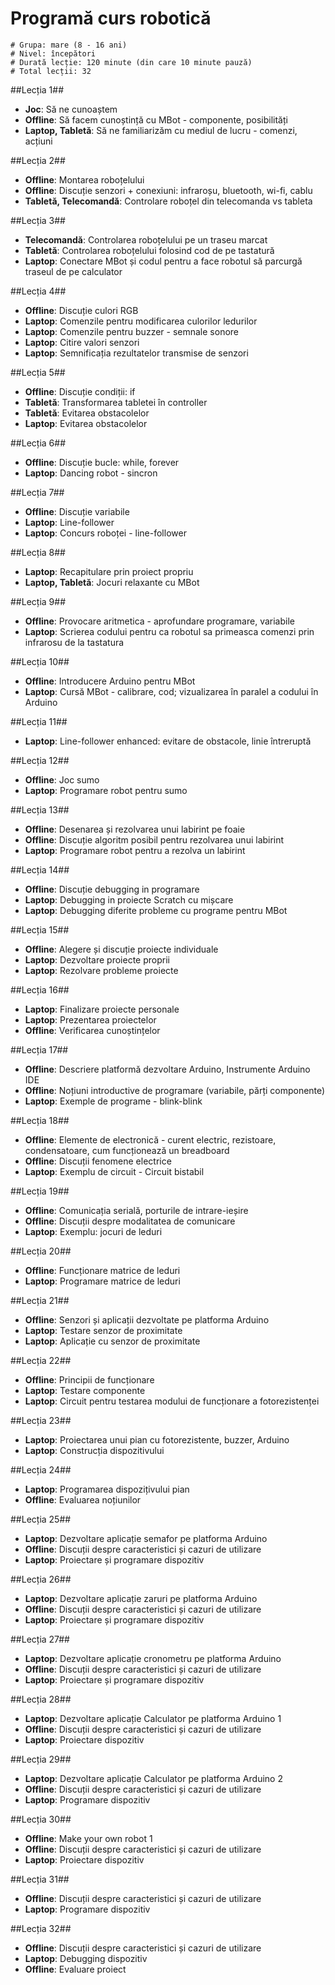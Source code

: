 # Programă curs robotică

    # Grupa: mare (8 - 16 ani)
    # Nivel: începători
    # Durată lecție: 120 minute (din care 10 minute pauză)
    # Total lecții: 32


##Lecția 1##
* **Joc**: Să ne cunoaștem
* **Offline**: Să facem cunoștință cu MBot - componente, posibilități
* **Laptop, Tabletă**: Să ne familiarizăm cu mediul de lucru - comenzi, acțiuni

##Lecția 2##
* **Offline**: Montarea roboțelului
* **Offline**: Discuție senzori + conexiuni: infraroșu, bluetooth, wi-fi, cablu
* **Tabletă, Telecomandă**: Controlare roboțel din telecomanda vs tableta

##Lecția 3##
* **Telecomandă**: Controlarea roboțelului pe un traseu marcat
* **Tabletă**: Controlarea roboțelului folosind cod de pe tastatură
* **Laptop**: Conectare MBot și codul pentru a face robotul să parcurgă traseul de pe calculator

##Lecția 4##
* **Offline**: Discuție culori RGB
* **Laptop**: Comenzile pentru modificarea culorilor ledurilor
* **Laptop**: Comenzile pentru buzzer - semnale sonore
* **Laptop**: Citire valori senzori
* **Laptop**: Semnificația rezultatelor transmise de senzori

##Lecția 5##
* **Offline**: Discuție condiții: if
* **Tabletă**: Transformarea tabletei în controller
* **Tabletă**: Evitarea obstacolelor
* **Laptop**: Evitarea obstacolelor

##Lecția 6##
* **Offline**: Discuție bucle: while, forever
* **Laptop**: Dancing robot - sincron

##Lecția 7##
* **Offline**: Discuție variabile
* **Laptop**: Line-follower
* **Laptop**: Concurs roboței - line-follower

##Lecția 8##
* **Laptop**: Recapitulare prin proiect propriu
* **Laptop, Tabletă**: Jocuri relaxante cu MBot

##Lecția 9##
* **Offline**: Provocare aritmetica - aprofundare programare, variabile
* **Laptop**: Scrierea codului pentru ca robotul sa primeasca comenzi prin infrarosu de la tastatura

##Lecția 10##
* **Offline**: Introducere Arduino pentru MBot
* **Laptop**: Cursă MBot - calibrare, cod; vizualizarea în paralel a codului în Arduino

##Lecția 11##
* **Laptop**: Line-follower enhanced: evitare de obstacole, linie întreruptă
 
##Lecția 12##
* **Offline**: Joc sumo
* **Laptop**: Programare robot pentru sumo

##Lecția 13##
* **Offline**: Desenarea și rezolvarea unui labirint pe foaie
* **Offline**: Discuție algoritm posibil pentru rezolvarea unui labirint
* **Laptop**: Programare robot pentru a rezolva un labirint
 
##Lecția 14##
* **Offline**: Discuție debugging in programare
* **Laptop**: Debugging in proiecte Scratch cu mișcare
* **Laptop**: Debugging diferite probleme cu programe pentru MBot
 
##Lecția 15##
* **Offline**: Alegere și discuție proiecte individuale
* **Laptop**: Dezvoltare proiecte proprii
* **Laptop**: Rezolvare probleme proiecte
 
##Lecția 16##
* **Laptop**: Finalizare proiecte personale
* **Laptop**: Prezentarea proiectelor
* **Offline**: Verificarea cunoștințelor
 
##Lecția 17##
* **Offline**: Descriere platformă dezvoltare Arduino, Instrumente Arduino IDE
* **Offline**: Noțiuni introductive de programare (variabile, părți componente)
* **Laptop**: Exemple de programe - blink-blink

##Lecția 18##
* **Offline**: Elemente de electronică - curent electric, rezistoare, condensatoare, cum funcționează un breadboard
* **Offline**: Discuții fenomene electrice
* **Laptop**: Exemplu de circuit - Circuit bistabil

##Lecția 19##
* **Offline**: Comunicația serială, porturile de intrare-ieșire
* **Offline**: Discuții despre modalitatea de comunicare
* **Laptop**: Exemplu: jocuri de leduri

##Lecția 20## 
* **Offline**: Funcționare matrice de leduri 
* **Laptop**: Programare matrice de leduri

##Lecția 21## 
* **Offline**: Senzori și aplicații dezvoltate pe platforma Arduino
* **Laptop**: Testare senzor de proximitate
* **Laptop**: Aplicație cu senzor de proximitate

##Lecția 22## 
* **Offline**: Principii de funcționare
* **Laptop**: Testare componente
* **Laptop**: Circuit pentru testarea modului de funcționare a fotorezistenței

##Lecția 23## 
* **Laptop**:  Proiectarea unui pian cu fotorezistente, buzzer, Arduino
* **Laptop**:  Construcția dispozitivului

##Lecția 24## 
* **Laptop**: Programarea dispozițivului pian
* **Offline**: Evaluarea noțiunilor

##Lecția 25## 
* **Laptop**: Dezvoltare aplicație semafor pe platforma Arduino
* **Offline**: Discuții despre caracteristici și cazuri de utilizare
* **Laptop**: Proiectare și programare dispozitiv

##Lecția 26## 
* **Laptop**: Dezvoltare aplicație zaruri pe platforma Arduino
* **Offline**: Discuții despre caracteristici și cazuri de utilizare
* **Laptop**: Proiectare și programare dispozitiv

##Lecția 27## 
* **Laptop**: Dezvoltare aplicație cronometru pe platforma Arduino    
* **Offline**: Discuții despre caracteristici și cazuri de utilizare
* **Laptop**: Proiectare și programare dispozitiv

##Lecția 28## 
* **Laptop**: Dezvoltare aplicație Calculator pe platforma Arduino 1
* **Offline**: Discuții despre caracteristici și cazuri de utilizare
* **Laptop**: Proiectare dispozitiv

##Lecția 29## 
* **Laptop**: Dezvoltare aplicație Calculator pe platforma Arduino 2
* **Offline**: Discuții despre caracteristici și cazuri de utilizare
* **Laptop**: Programare dispozitiv

##Lecția 30## 
* **Offline**: Make your own robot 1
* **Offline**: Discuții despre caracteristici și cazuri de utilizare
* **Laptop**:  Proiectare dispozitiv

##Lecția 31## 
* **Offline**: Discuții despre caracteristici și cazuri de utilizare
* **Laptop**: Programare dispozitiv

##Lecția 32## 
* **Offline**: Discuții despre caracteristici și cazuri de utilizare
* **Laptop**: Debugging dispozitiv
* **Offline**: Evaluare proiect
